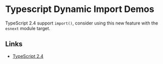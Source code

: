# Typescript Dynamic Import Demos

TypeScript 2.4 support `import()`, consider using this new feature with the `esnext` module target.

## Links

* [TypeScript 2.4](https://www.typescriptlang.org/docs/handbook/release-notes/typescript-2-4.html)
